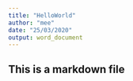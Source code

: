```yaml
---
title: "HelloWorld"
author: "mee"
date: "25/03/2020"
output: word_document
---
```

## This is a markdown file